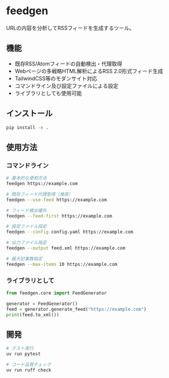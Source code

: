 # feedgen

URLの内容を分析してRSSフィードを生成するツール。

## 機能

- 既存RSS/Atomフィードの自動検出・代理取得
- Webページの多戦略HTML解析によるRSS 2.0形式フィード生成
- TailwindCSS等のモダンサイト対応
- コマンドライン及び設定ファイルによる設定
- ライブラリとしても使用可能

## インストール

```bash
pip install -e .
```

## 使用方法

### コマンドライン

```bash
# 基本的な使用方法
feedgen https://example.com

# 既存フィード代理取得（推奨）
feedgen --use-feed https://example.com

# フィード検出優先
feedgen --feed-first https://example.com

# 設定ファイル指定
feedgen --config config.yaml https://example.com

# 出力ファイル指定
feedgen --output feed.xml https://example.com

# 最大記事数指定
feedgen --max-items 10 https://example.com
```

### ライブラリとして

```python
from feedgen.core import FeedGenerator

generator = FeedGenerator()
feed = generator.generate_feed("https://example.com")
print(feed.to_xml())
```

## 開発

```bash
# テスト実行
uv run pytest

# コード品質チェック
uv run ruff check
```